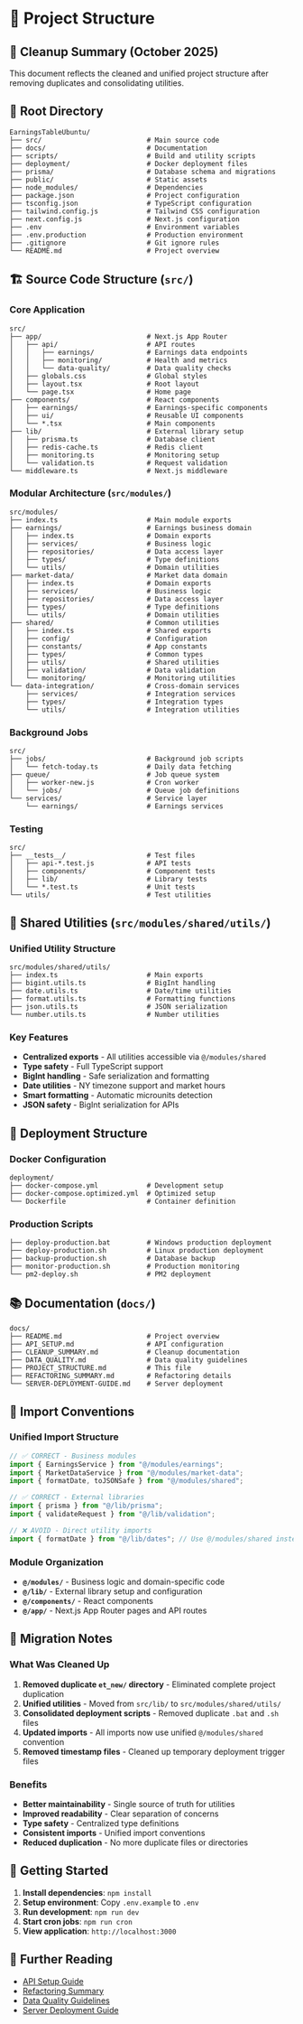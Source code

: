 # 📁 Project Structure

## 🎯 **Cleanup Summary (October 2025)**

This document reflects the cleaned and unified project structure after removing duplicates and consolidating utilities.

## 📂 **Root Directory**

```
EarningsTableUbuntu/
├── src/                          # Main source code
├── docs/                         # Documentation
├── scripts/                      # Build and utility scripts
├── deployment/                   # Docker deployment files
├── prisma/                       # Database schema and migrations
├── public/                       # Static assets
├── node_modules/                 # Dependencies
├── package.json                  # Project configuration
├── tsconfig.json                 # TypeScript configuration
├── tailwind.config.js            # Tailwind CSS configuration
├── next.config.js                # Next.js configuration
├── .env                          # Environment variables
├── .env.production               # Production environment
├── .gitignore                    # Git ignore rules
└── README.md                     # Project overview
```

## 🏗️ **Source Code Structure (`src/`)**

### **Core Application**

```
src/
├── app/                          # Next.js App Router
│   ├── api/                      # API routes
│   │   ├── earnings/             # Earnings data endpoints
│   │   ├── monitoring/           # Health and metrics
│   │   └── data-quality/         # Data quality checks
│   ├── globals.css               # Global styles
│   ├── layout.tsx                # Root layout
│   └── page.tsx                  # Home page
├── components/                   # React components
│   ├── earnings/                 # Earnings-specific components
│   ├── ui/                       # Reusable UI components
│   └── *.tsx                     # Main components
├── lib/                          # External library setup
│   ├── prisma.ts                 # Database client
│   ├── redis-cache.ts            # Redis client
│   ├── monitoring.ts             # Monitoring setup
│   └── validation.ts             # Request validation
└── middleware.ts                 # Next.js middleware
```

### **Modular Architecture (`src/modules/`)**

```
src/modules/
├── index.ts                      # Main module exports
├── earnings/                     # Earnings business domain
│   ├── index.ts                  # Domain exports
│   ├── services/                 # Business logic
│   ├── repositories/             # Data access layer
│   ├── types/                    # Type definitions
│   └── utils/                    # Domain utilities
├── market-data/                  # Market data domain
│   ├── index.ts                  # Domain exports
│   ├── services/                 # Business logic
│   ├── repositories/             # Data access layer
│   ├── types/                    # Type definitions
│   └── utils/                    # Domain utilities
├── shared/                       # Common utilities
│   ├── index.ts                  # Shared exports
│   ├── config/                   # Configuration
│   ├── constants/                # App constants
│   ├── types/                    # Common types
│   ├── utils/                    # Shared utilities
│   ├── validation/               # Data validation
│   └── monitoring/               # Monitoring utilities
└── data-integration/             # Cross-domain services
    ├── services/                 # Integration services
    ├── types/                    # Integration types
    └── utils/                    # Integration utilities
```

### **Background Jobs**

```
src/
├── jobs/                         # Background job scripts
│   └── fetch-today.ts            # Daily data fetching
├── queue/                        # Job queue system
│   ├── worker-new.js             # Cron worker
│   └── jobs/                     # Queue job definitions
└── services/                     # Service layer
    └── earnings/                 # Earnings services
```

### **Testing**

```
src/
├── __tests__/                    # Test files
│   ├── api-*.test.js             # API tests
│   ├── components/               # Component tests
│   ├── lib/                      # Library tests
│   └── *.test.ts                 # Unit tests
└── utils/                        # Test utilities
```

## 🔧 **Shared Utilities (`src/modules/shared/utils/`)**

### **Unified Utility Structure**

```
src/modules/shared/utils/
├── index.ts                      # Main exports
├── bigint.utils.ts               # BigInt handling
├── date.utils.ts                 # Date/time utilities
├── format.utils.ts               # Formatting functions
├── json.utils.ts                 # JSON serialization
└── number.utils.ts               # Number utilities
```

### **Key Features**

- **Centralized exports** - All utilities accessible via `@/modules/shared`
- **Type safety** - Full TypeScript support
- **BigInt handling** - Safe serialization and formatting
- **Date utilities** - NY timezone support and market hours
- **Smart formatting** - Automatic microunits detection
- **JSON safety** - BigInt serialization for APIs

## 🚀 **Deployment Structure**

### **Docker Configuration**

```
deployment/
├── docker-compose.yml            # Development setup
├── docker-compose.optimized.yml  # Optimized setup
└── Dockerfile                    # Container definition
```

### **Production Scripts**

```
├── deploy-production.bat         # Windows production deployment
├── deploy-production.sh          # Linux production deployment
├── backup-production.sh          # Database backup
├── monitor-production.sh         # Production monitoring
└── pm2-deploy.sh                 # PM2 deployment
```

## 📚 **Documentation (`docs/`)**

```
docs/
├── README.md                     # Project overview
├── API_SETUP.md                  # API configuration
├── CLEANUP_SUMMARY.md            # Cleanup documentation
├── DATA_QUALITY.md               # Data quality guidelines
├── PROJECT_STRUCTURE.md          # This file
├── REFACTORING_SUMMARY.md        # Refactoring details
└── SERVER-DEPLOYMENT-GUIDE.md    # Server deployment
```

## 🎯 **Import Conventions**

### **Unified Import Structure**

```typescript
// ✅ CORRECT - Business modules
import { EarningsService } from "@/modules/earnings";
import { MarketDataService } from "@/modules/market-data";
import { formatDate, toJSONSafe } from "@/modules/shared";

// ✅ CORRECT - External libraries
import { prisma } from "@/lib/prisma";
import { validateRequest } from "@/lib/validation";

// ❌ AVOID - Direct utility imports
import { formatDate } from "@/lib/dates"; // Use @/modules/shared instead
```

### **Module Organization**

- **`@/modules/`** - Business logic and domain-specific code
- **`@/lib/`** - External library setup and configuration
- **`@/components/`** - React components
- **`@/app/`** - Next.js App Router pages and API routes

## 🔄 **Migration Notes**

### **What Was Cleaned Up**

1. **Removed duplicate `et_new/` directory** - Eliminated complete project duplication
2. **Unified utilities** - Moved from `src/lib/` to `src/modules/shared/utils/`
3. **Consolidated deployment scripts** - Removed duplicate `.bat` and `.sh` files
4. **Updated imports** - All imports now use unified `@/modules/shared` convention
5. **Removed timestamp files** - Cleaned up temporary deployment trigger files

### **Benefits**

- **Better maintainability** - Single source of truth for utilities
- **Improved readability** - Clear separation of concerns
- **Type safety** - Centralized type definitions
- **Consistent imports** - Unified import conventions
- **Reduced duplication** - No more duplicate files or directories

## 🚀 **Getting Started**

1. **Install dependencies**: `npm install`
2. **Setup environment**: Copy `.env.example` to `.env`
3. **Run development**: `npm run dev`
4. **Start cron jobs**: `npm run cron`
5. **View application**: `http://localhost:3000`

## 📖 **Further Reading**

- [API Setup Guide](API_SETUP.md)
- [Refactoring Summary](REFACTORING_SUMMARY.md)
- [Data Quality Guidelines](DATA_QUALITY.md)
- [Server Deployment Guide](../SERVER-DEPLOYMENT-GUIDE.md)
